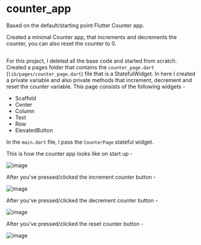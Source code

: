 # counter_app

Based on the default/starting point Flutter Counter app.

Created a minimal Counter app, that increments and decrements the counter, you can also reset the counter to 0.

##

For this project, I deleted all the base code and started from scratch.
Created a pages folder that contains the `counter_page.dart` (`lib/pages/counter_page.dart`) file that is a StatefulWidget.
In here I created a private variable and also private methods that increment, decrement and reset the counter variable. 
This page consists of the following widgets - 

- Scaffold
- Center
- Column
- Text
- Row
- ElevatedButton

In the `main.dart` file, I pass the `CounterPage` stateful widget.

This is how the counter app looks like on start up - 

![image](https://github.com/user-attachments/assets/1f0f92a1-4f0b-4703-bed3-404d883a8e21)


After you've pressed/clicked the increment counter button - 

![image](https://github.com/user-attachments/assets/db4a62a3-838f-4023-8fcb-f829f34e70d2)


After you've pressed/clicked the decrement counter button - 

![image](https://github.com/user-attachments/assets/aad0ba0e-21a8-4951-8626-2d0f0845d634)


After you've pressed/clicked the reset counter button - 

![image](https://github.com/user-attachments/assets/c99e9632-ef7d-41f3-bc41-2623009c6669)

